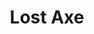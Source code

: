 ---
templateKey: blog-post
featuredpost: false
featuredimage: /assets/Lost_Axe.png
title: Lost Axe
description: Special Items
testfield: 1576
---